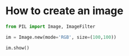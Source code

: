 # How to create an image

```python
from PIL import Image, ImageFilter

im = Image.new(mode='RGB', size=(100,100))

im.show()
```



